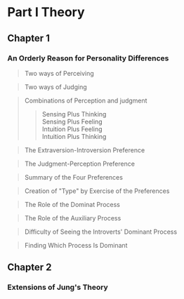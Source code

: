 # Part I Theory
## Chapter 1 
### An Orderly Reason for Personality Differences

> Two ways of Perceiving   

> Two ways of Judging  

> Combinations of Perception and judgment  
>> Sensing Plus Thinking    
>> Sensing Plus Feeling  
>> Intuition Plus Feeling  
>> Intuition Plus Thinking  

> The Extraversion-Introversion Preference  

> The Judgment-Perception Preference  

> Summary of the Four Preferences  

> Creation of "Type" by Exercise of the Preferences  

> The Role of the Dominat Process  

> The Role of the Auxiliary Process  

> Difficulty of Seeing the Introverts' Dominant Process  

> Finding Which Process Is Dominant  

## Chapter 2
### Extensions of Jung's Theory
